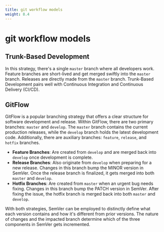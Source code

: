 ```yaml
--- 
title: git workflow models
weight: 8.4
--- 
```


# git workflow models

## Trunk-Based Development

In this strategy, there's a single `master` branch where all developers work. Feature branches are short-lived and get merged swiftly into the `master` branch. Releases are directly made from the `master` branch. Trunk-Based Development pairs well with Continuous Integration and Continuous Delivery (CI/CD).

## GitFlow

GitFlow is a popular branching strategy that offers a clear structure for software development and release. Within GitFlow, there are two primary branches: `master` and `develop`. The `master` branch contains the current production releases, while the `develop` branch holds the latest development code. Additionally, there are auxiliary branches: `feature`, `release`, and `hotfix` branches.

- **Feature Branches**: Are created from `develop` and are merged back into `develop` once development is complete.
- **Release Branches**: Also originate from `develop` when preparing for a new release. Changes in this branch bump the MINOR version in SemVer. Once the release branch is finalized, it gets merged into both `master` and `develop`.
- **Hotfix Branches**: Are created from `master` when an urgent bug needs fixing. Changes in this branch bump the PATCH version in SemVer. After fixing the issue, the hotfix branch is merged back into both `master` and `develop`.

With both strategies, SemVer can be employed to distinctly define what each version contains and how it's different from prior versions. The nature of changes and the impacted branch determine which of the three components in SemVer gets incremented.
